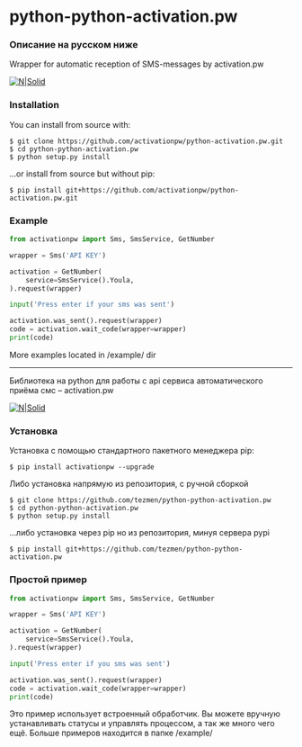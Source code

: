 # python-python-activation.pw


### Описание на русском ниже

Wrapper for automatic reception of SMS-messages by activation.pw

[![N|Solid](https://img.shields.io/pypi/pyversions/activationpw.svg)](https://pypi.python.org/pypi/activationpw)

### Installation
You can install from source with:
```
$ git clone https://github.com/activationpw/python-activation.pw.git
$ cd python-python-activation.pw
$ python setup.py install
```
...or install from source but without pip:
```
$ pip install git+https://github.com/activationpw/python-activation.pw.git
```
### Example
```python
from activationpw import Sms, SmsService, GetNumber

wrapper = Sms('API KEY')

activation = GetNumber(
	service=SmsService().Youla,
).request(wrapper)

input('Press enter if your sms was sent')

activation.was_sent().request(wrapper)
code = activation.wait_code(wrapper=wrapper)
print(code)
```
More examples located in /example/ dir

----
Библиотека на python для работы с api сервиса автоматического приёма смс – activation.pw

[![N|Solid](https://img.shields.io/pypi/pyversions/activationpw.svg)](https://pypi.python.org/pypi/activationpw)

### Установка
Установка с помощью стандартного пакетного менеджера pip:
```
$ pip install activationpw --upgrade
```
Либо установка напрямую из репозитория, с ручной сборкой
```
$ git clone https://github.com/tezmen/python-python-activation.pw
$ cd python-python-activation.pw
$ python setup.py install
```
...либо установка через pip но из репозитория, минуя сервера pypi
```
$ pip install git+https://github.com/tezmen/python-python-activation.pw
```
### Простой пример
```python
from activationpw import Sms, SmsService, GetNumber

wrapper = Sms('API KEY')

activation = GetNumber(
	service=SmsService().Youla,
).request(wrapper)

input('Press enter if you sms was sent')

activation.was_sent().request(wrapper)
code = activation.wait_code(wrapper=wrapper)
print(code)
```
Это пример использует встроенный обработчик. Вы можете вручную устанавливать статусы и управлять процессом, а так же много чего ещё.
Больше примеров находится в папке /example/
